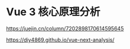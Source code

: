 # Vue 3 核心原理分析

https://juejin.cn/column/7202898170614595645

https://diy4869.github.io/vue-next-analysis/